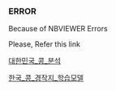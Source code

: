 ### ERROR

Because of NBVIEWER Errors

Please, Refer this link

[대한민국_콩_분석](https://nbviewer.org/github/bdev-io/SOYBEAN/blob/main/notebooks/%EB%8C%80%ED%95%9C%EB%AF%BC%EA%B5%AD_%EC%BD%A9_%EB%B6%84%EC%84%9D.ipynb)

[한국_콩_경작지_학습모델](https://nbviewer.org/github/bdev-io/SOYBEAN/blob/main/notebooks/%ED%95%9C%EA%B5%AD_%EC%BD%A9_%EA%B2%BD%EC%9E%91%EC%A7%80_%ED%95%99%EC%8A%B5%EB%AA%A8%EB%8D%B8.ipynb)

